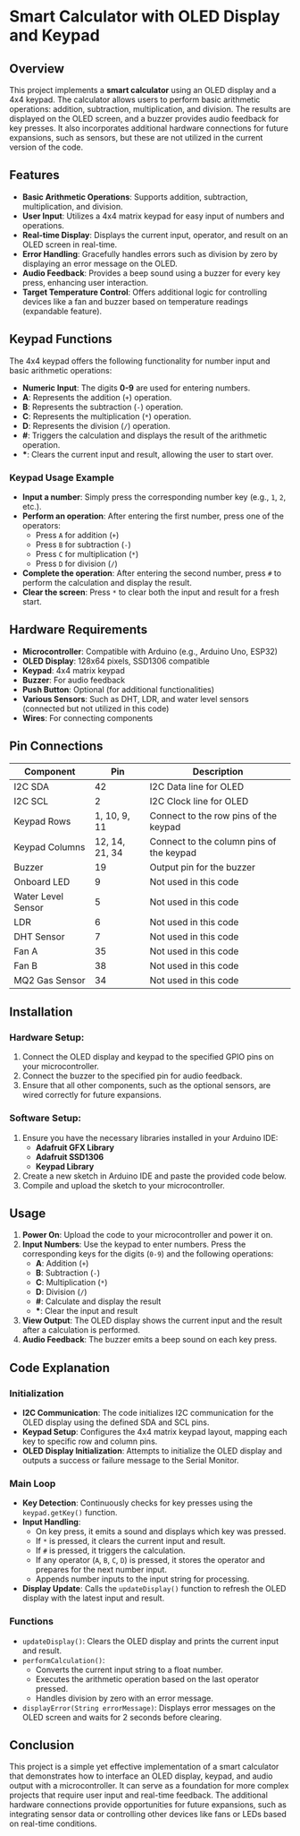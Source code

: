 # Smart Calculator with OLED Display and Keypad

## Overview
This project implements a **smart calculator** using an OLED display and a 4x4 keypad. The calculator allows users to perform basic arithmetic operations: addition, subtraction, multiplication, and division. The results are displayed on the OLED screen, and a buzzer provides audio feedback for key presses. It also incorporates additional hardware connections for future expansions, such as sensors, but these are not utilized in the current version of the code.

## Features
- **Basic Arithmetic Operations**: Supports addition, subtraction, multiplication, and division.
- **User Input**: Utilizes a 4x4 matrix keypad for easy input of numbers and operations.
- **Real-time Display**: Displays the current input, operator, and result on an OLED screen in real-time.
- **Error Handling**: Gracefully handles errors such as division by zero by displaying an error message on the OLED.
- **Audio Feedback**: Provides a beep sound using a buzzer for every key press, enhancing user interaction.
- **Target Temperature Control**: Offers additional logic for controlling devices like a fan and buzzer based on temperature readings (expandable feature).

## Keypad Functions
The 4x4 keypad offers the following functionality for number input and basic arithmetic operations:
- **Numeric Input**: The digits **0-9** are used for entering numbers.
- **A**: Represents the addition (`+`) operation.
- **B**: Represents the subtraction (`-`) operation.
- **C**: Represents the multiplication (`*`) operation.
- **D**: Represents the division (`/`) operation.
- **#**: Triggers the calculation and displays the result of the arithmetic operation.
- **\***: Clears the current input and result, allowing the user to start over.

### Keypad Usage Example
- **Input a number**: Simply press the corresponding number key (e.g., `1`, `2`, etc.).
- **Perform an operation**: After entering the first number, press one of the operators:
  - Press `A` for addition (`+`)
  - Press `B` for subtraction (`-`)
  - Press `C` for multiplication (`*`)
  - Press `D` for division (`/`)
- **Complete the operation**: After entering the second number, press `#` to perform the calculation and display the result.
- **Clear the screen**: Press `*` to clear both the input and result for a fresh start.

## Hardware Requirements
- **Microcontroller**: Compatible with Arduino (e.g., Arduino Uno, ESP32)
- **OLED Display**: 128x64 pixels, SSD1306 compatible
- **Keypad**: 4x4 matrix keypad
- **Buzzer**: For audio feedback
- **Push Button**: Optional (for additional functionalities)
- **Various Sensors**: Such as DHT, LDR, and water level sensors (connected but not utilized in this code)
- **Wires**: For connecting components

## Pin Connections
| Component         | Pin       | Description                        |
|-------------------|-----------|------------------------------------|
| I2C SDA           | 42        | I2C Data line for OLED             |
| I2C SCL           | 2         | I2C Clock line for OLED            |
| Keypad Rows       | 1, 10, 9, 11 | Connect to the row pins of the keypad |
| Keypad Columns    | 12, 14, 21, 34 | Connect to the column pins of the keypad |
| Buzzer            | 19        | Output pin for the buzzer          |
| Onboard LED       | 9         | Not used in this code              |
| Water Level Sensor| 5         | Not used in this code              |
| LDR               | 6         | Not used in this code              |
| DHT Sensor        | 7         | Not used in this code              |
| Fan A             | 35        | Not used in this code              |
| Fan B             | 38        | Not used in this code              |
| MQ2 Gas Sensor    | 34        | Not used in this code              |

## Installation

### Hardware Setup:
1. Connect the OLED display and keypad to the specified GPIO pins on your microcontroller.
2. Connect the buzzer to the specified pin for audio feedback.
3. Ensure that all other components, such as the optional sensors, are wired correctly for future expansions.

### Software Setup:
1. Ensure you have the necessary libraries installed in your Arduino IDE:
    - **Adafruit GFX Library**
    - **Adafruit SSD1306**
    - **Keypad Library**
2. Create a new sketch in Arduino IDE and paste the provided code below.
3. Compile and upload the sketch to your microcontroller.

## Usage
1. **Power On**: Upload the code to your microcontroller and power it on.
2. **Input Numbers**: Use the keypad to enter numbers. Press the corresponding keys for the digits (`0-9`) and the following operations:
   - **A**: Addition (`+`)
   - **B**: Subtraction (`-`)
   - **C**: Multiplication (`*`)
   - **D**: Division (`/`)
   - **#**: Calculate and display the result
   - **\***: Clear the input and result
3. **View Output**: The OLED display shows the current input and the result after a calculation is performed.
4. **Audio Feedback**: The buzzer emits a beep sound on each key press.

## Code Explanation

### Initialization
- **I2C Communication**: The code initializes I2C communication for the OLED display using the defined SDA and SCL pins.
- **Keypad Setup**: Configures the 4x4 matrix keypad layout, mapping each key to specific row and column pins.
- **OLED Display Initialization**: Attempts to initialize the OLED display and outputs a success or failure message to the Serial Monitor.

### Main Loop
- **Key Detection**: Continuously checks for key presses using the `keypad.getKey()` function.
- **Input Handling**:
  - On key press, it emits a sound and displays which key was pressed.
  - If `*` is pressed, it clears the current input and result.
  - If `#` is pressed, it triggers the calculation.
  - If any operator (`A`, `B`, `C`, `D`) is pressed, it stores the operator and prepares for the next number input.
  - Appends number inputs to the input string for processing.
- **Display Update**: Calls the `updateDisplay()` function to refresh the OLED display with the latest input and result.

### Functions
- `updateDisplay()`: Clears the OLED display and prints the current input and result.
- `performCalculation()`:
  - Converts the current input string to a float number.
  - Executes the arithmetic operation based on the last operator pressed.
  - Handles division by zero with an error message.
- `displayError(String errorMessage)`: Displays error messages on the OLED screen and waits for 2 seconds before clearing.

## Conclusion
This project is a simple yet effective implementation of a smart calculator that demonstrates how to interface an OLED display, keypad, and audio output with a microcontroller. It can serve as a foundation for more complex projects that require user input and real-time feedback. The additional hardware connections provide opportunities for future expansions, such as integrating sensor data or controlling other devices like fans or LEDs based on real-time conditions.
